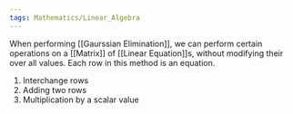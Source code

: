 ```yaml
---
tags: Mathematics/Linear_Algebra
---
```


When performing [[Gaurssian Elimination]], we can perform certain operations on a [[Matrix]] of [[Linear Equation]]s, without modifying their over all values. Each row in this method is an equation.

1. Interchange rows
2. Adding two rows
3. Multiplication by a scalar value